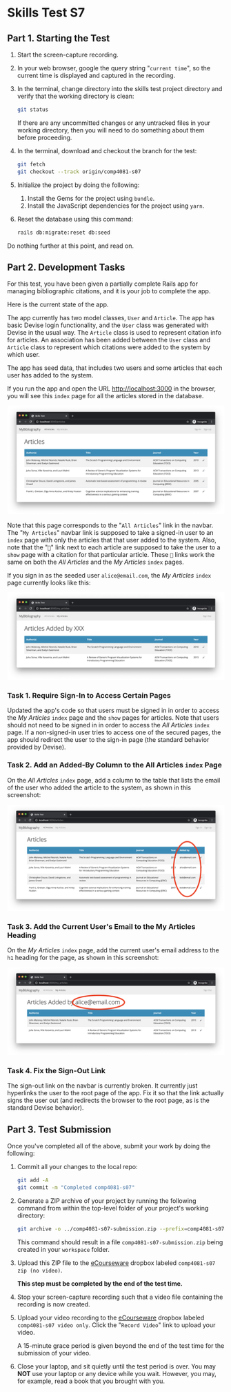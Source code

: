 # Skills Test S7

## Part 1. Starting the Test

1. Start the screen-capture recording.

1. In your web browser, google the query string "`current time`", so the current time is displayed and captured in the recording.

1. In the terminal, change directory into the skills test project directory and verify that the working directory is clean:

    ```bash
    git status
    ```

    If there are any uncommitted changes or any untracked files in your working directory, then you will need to do something about them before proceeding.

1. In the terminal, download and checkout the branch for the test:

    ```bash
    git fetch
    git checkout --track origin/comp4081-s07
    ```

1. Initialize the project by doing the following:
   1. Install the Gems for the project using `bundle`.
   1. Install the JavaScript dependencies for the project using `yarn`.

1. Reset the database using this command:

    ```bash
    rails db:migrate:reset db:seed
    ```

Do nothing further at this point, and read on.

## Part 2. Development Tasks

For this test, you have been given a partially complete Rails app for managing bibliographic citations, and it is your job to complete the app.

Here is the current state of the app.

The app currently has two model classes, `User` and `Article`. The app has basic Devise login functionality, and the `User` class was generated with Devise in the usual way. The `Article` class is used to represent citation info for articles. An association has been added between the `User` class and `Article` class to represent which citations were added to the system by which user.

The app has seed data, that includes two users and some articles that each user has added to the system.

If you run the app and open the URL <http://localhost:3000> in the browser, you will see this `index` page for all the articles stored in the database.

![A screen shot of a webpage](./comp4081-s07_articles_index_before.png)

Note that this page corresponds to the "`All Articles`" link in the navbar. The "`My Articles`" navbar link is supposed to take a signed-in user to an `index` page with only the articles that that user added to the system. Also, note that the "`🔎`" link next to each article are supposed to take the user to a `show` page with a citation for that particular article. These `🔎` links work the same on both the _All Articles_ and the _My Articles_ `index` pages.

If you sign in as the seeded user `alice@email.com`, the _My Articles_ `index` page currently looks like this:

![A screen shot of a webpage](./comp4081-s07_my_articles_index_before.png)

### Task 1. Require Sign-In to Access Certain Pages

Updated the app's code so that users must be signed in in order to access the _My Articles_ `index` page and the `show` pages for articles. Note that users should not need to be signed in in order to access the _All Articles_ `index` page. If a non-signed-in user tries to access one of the secured pages, the app should redirect the user to the sign-in page (the standard behavior provided by Devise).

### Task 2. Add an Added-By Column to the All Articles `index` Page

On the _All Articles_ `index` page, add a column to the table that lists the email of the user who added the article to the system, as shown in this screenshot:

![A screen shot of a webpage](./comp4081-s07_articles_index_after.png)

### Task 3. Add the Current User's Email to the My Articles Heading

On the _My Articles_ `index` page, add the current user's email address to the `h1` heading for the page, as shown in this screenshot:

![A screen shot of a webpage](./comp4081-s07_my_articles_index_after.png)

### Task 4. Fix the Sign-Out Link

The sign-out link on the navbar is currently broken. It currently just hyperlinks the user to the root page of the app. Fix it so that the link actually signs the user out (and redirects the browser to the root page, as is the standard Devise behavior).

## Part 3. Test Submission

Once you've completed all of the above, submit your work by doing the following:

1. Commit all your changes to the local repo:

    ```bash
    git add -A
    git commit -m "Completed comp4081-s07"
    ```

1. Generate a ZIP archive of your project by running the following command from within the top-level folder of your project's working directory:

    ```bash
    git archive -o ../comp4081-s07-submission.zip --prefix=comp4081-s07-submission/ HEAD
    ```

    This command should result in a file `comp4081-s07-submission.zip` being created in your `workspace` folder.

1. Upload this ZIP file to the [eCourseware](https://elearn.memphis.edu/) dropbox labeled `comp4081-s07 zip (no video)`.

    **This step must be completed by the end of the test time.**

1. Stop your screen-capture recording such that a video file containing the recording is now created.

1. Upload your video recording to the [eCourseware](https://elearn.memphis.edu/) dropbox labeled `comp4081-s07 video only`. Click the "`Record Video`" link to upload your video.

    A 15-minute grace period is given beyond the end of the test time for the submission of your video.

1. Close your laptop, and sit quietly until the test period is over. You may **NOT** use your laptop or any device while you wait. However, you may, for example, read a book that you brought with you.

